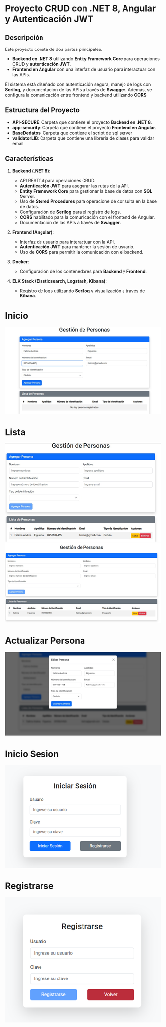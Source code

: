 # Proyecto CRUD con .NET 8, Angular y Autenticación JWT

## Descripción
Este proyecto consta de dos partes principales:
- **Backend en .NET 8** utilizando **Entity Framework Core** para operaciones CRUD y **autenticación JWT**.
- **Frontend en Angular** con una interfaz de usuario para interactuar con las APIs.

El sistema está diseñado con autenticación segura, manejo de logs con **Serilog**, y documentación de las APIs a través de **Swagger**. Además, se configura la comunicación entre frontend y backend utilizando **CORS**

## Estructura del Proyecto

- **API-SECURE**: Carpeta que contiene el proyecto **Backend en .NET 8**.
- **app-security**: Carpeta que contiene el proyecto **Frontend en Angular**.
- **BaseDedatos**: Carpeta que contiene el script de sql server
- **validatorLIB**: Carpeta que contiene una libreria de clases para validar email


## Características

1. **Backend (.NET 8)**:
   - API RESTful para operaciones CRUD.
   - **Autenticación JWT** para asegurar las rutas de la API.
   - **Entity Framework Core** para gestionar la base de datos con **SQL Server**.
   - Uso de **Stored Procedures** para operacione de consulta en la base de datos.
   - Configuración de **Serilog** para el registro de logs.
   - **CORS** habilitado para la comunicación con el frontend de Angular.
   - Documentación de las APIs a través de **Swagger**.

2. **Frontend (Angular)**:
   - Interfaz de usuario para interactuar con la API.
   - **Autenticación JWT** para mantener la sesión de usuario.
   - Uso de **CORS** para permitir la comunicación con el backend.

3. **Docker**:
   - Configuración de los contenedores para **Backend** y **Frontend**.

4. **ELK Stack (Elasticsearch, Logstash, Kibana)**:
   - Registro de logs utilizando **Serilog** y visualización a través de **Kibana**.


# Inicio
![alt text](image.png)

# Lista
![alt text](image-1.png)
![alt text](image-3.png)

# Actualizar Persona
![alt text](image-2.png)

# Inicio Sesion
![alt text](image-4.png)

# Registrarse
![alt text](image-5.png)

